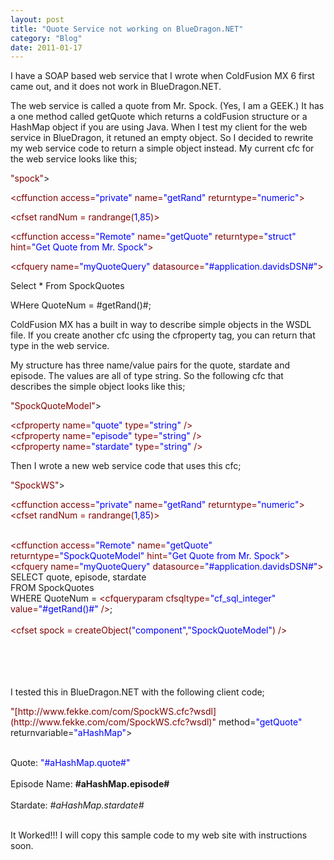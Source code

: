 ```yaml
---
layout: post
title: "Quote Service not working on BlueDragon.NET"
category: "Blog"
date: 2011-01-17
---
```



I have a SOAP based web service that I wrote when ColdFusion MX 6 first came out, and it does not work in BlueDragon.NET.

The web service is called a quote from Mr. Spock. (Yes, I am a GEEK.) It has a one method called getQuote which returns a coldFusion structure or a HashMap object if you are using Java. When I test my client for the web service in BlueDragon, it retuned an empty object. So I decided to rewrite my web service code to return a simple object instead. My current cfc for the web service looks like this;

<div class="code"><font color="MAROON"><cfcomponent displayName=<font color="BLUE">"spock"</font>></font>  

 <font color="MAROON"><cffunction access=<font color="BLUE">"private"</font> name=<font color="BLUE">"getRand"</font> returntype=<font color="BLUE">"numeric"</font>></font>  

 <font color="MAROON"><cfset randNum = randrange(<font color="BLUE">1</font>,<font color="BLUE">85</font>)></font>  

 <font color="MAROON"><cfreturn randNum /></font>  

 <font color="MAROON"></cffunction></font>  

 <font color="MAROON"><cffunction access=<font color="BLUE">"Remote"</font> name=<font color="BLUE">"getQuote"</font> returntype=<font color="BLUE">"struct"</font> hint=<font color="BLUE">"Get Quote from Mr. Spock"</font>></font>  

 <font color="MAROON"><cfquery name=<font color="BLUE">"myQuoteQuery"</font> datasource=<font color="BLUE">"#application.davidsDSN#"</font>></font>  

 Select * From SpockQuotes  

 WHere QuoteNum = #getRand()#;  

 <font color="MAROON"></cfquery></font>  

 <font color="MAROON"><cfset spock = structnew()></font>  

 <font color="MAROON"><cfset spock.quote = trim(myQuoteQuery.quote)></font>  

 <font color="MAROON"><cfset spock.Episode = myQuoteQuery.episode></font>  

 <font color="MAROON"><cfset spock.stardate = myQuoteQuery.stardate></font>  

 <font color="MAROON"><cfreturn spock /></font>  

 <font color="MAROON"></cffunction></font>  

<font color="MAROON"></cfcomponent></font>

</div>
ColdFusion MX has a built in way to describe simple objects in the WSDL file. If you create another cfc using the cfproperty tag, you can return that type in the web service.

My structure has three name/value pairs for the quote, stardate and episode. The values are all of type string. So the following cfc that describes the simple object looks like this;

<div class="code"><font color="MAROON"><cfcomponent displayname=<font color="BLUE">"SpockQuoteModel"</font>></font>  

 <font color="MAROON"><cfproperty name=<font color="BLUE">"quote"</font> type=<font color="BLUE">"string"</font> /></font>  
 <font color="MAROON"><cfproperty name=<font color="BLUE">"episode"</font> type=<font color="BLUE">"string"</font> /></font>  
 <font color="MAROON"><cfproperty name=<font color="BLUE">"stardate"</font> type=<font color="BLUE">"string"</font> /></font>  

 <font color="MAROON"></cfcomponent></font></div>
Then I wrote a new web service code that uses this cfc;

<div class="code"><font color="MAROON"><cfcomponent displayName=<font color="BLUE">"SpockWS"</font>></font>  

 <font color="MAROON"><cffunction access=<font color="BLUE">"private"</font> name=<font color="BLUE">"getRand"</font> returntype=<font color="BLUE">"numeric"</font>></font>  
 <font color="MAROON"><cfset randNum = randrange(<font color="BLUE">1</font>,<font color="BLUE">85</font>)></font>  
 <font color="MAROON"><cfreturn randNum /></font>  
 <font color="MAROON"></cffunction></font>  

 <font color="MAROON"><cffunction access=<font color="BLUE">"Remote"</font> name=<font color="BLUE">"getQuote"</font> returntype=<font color="BLUE">"SpockQuoteModel"</font> hint=<font color="BLUE">"Get Quote from Mr. Spock"</font>></font>  
 <font color="MAROON"><cfquery name=<font color="BLUE">"myQuoteQuery"</font> datasource=<font color="BLUE">"#application.davidsDSN#"</font>></font>  
 SELECT quote, episode, stardate   
 FROM SpockQuotes  
 WHERE QuoteNum = <font color="MAROON"><cfqueryparam cfsqltype=<font color="BLUE">"cf_sql_integer"</font> value=<font color="BLUE">"#getRand()#"</font> /></font>;  
 <font color="MAROON"></cfquery></font>  
 <font color="MAROON"><cfset spock = createObject(<font color="BLUE">"component"</font>,<font color="BLUE">"SpockQuoteModel"</font>) /></font>  
 <font color="MAROON"><cfset spock.quote = trim(myQuoteQuery.quote) /></font>  
 <font color="MAROON"><cfset spock.Episode = myQuoteQuery.episode /></font>  
 <font color="MAROON"><cfset spock.stardate = myQuoteQuery.stardate /></font>  
 <font color="MAROON"><cfreturn spock /></font>  
 <font color="MAROON"></cffunction></font>  

 <font color="MAROON"></cfcomponent></font></div>
I tested this in BlueDragon.NET with the following client code;

<div class="code"><font color="MAROON"><cfinvoke   
 webservice=<font color="BLUE">"[http://www.fekke.com/com/SpockWS.cfc?wsdl](http://www.fekke.com/com/SpockWS.cfc?wsdl)"</font>  
 method=<font color="BLUE">"getQuote"</font>  
 returnvariable=<font color="BLUE">"aHashMap"</font>></font>  
 <font color="MAROON"></cfinvoke></font>  

 <font color="MAROON"><cfoutput></font>  
 Quote: <font color="BLUE">"#aHashMap.quote#"</font><font color="NAVY"><br /></font>  
 Episode Name: <font color="NAVY"><strong></font>#aHashMap.episode#<font color="NAVY"></strong></font><font color="NAVY"><br /></font>  
 Stardate: <font color="NAVY"><em></font>#aHashMap.stardate#<font color="NAVY"></em></font><font color="NAVY"><br /></font>  
 <font color="MAROON"></cfoutput></font></div>
It Worked!!! I will copy this sample code to my web site with instructions soon.